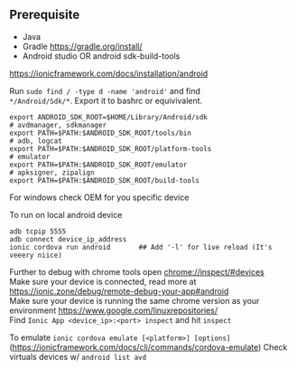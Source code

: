 ## Prerequisite
 * Java  
 * Gradle  https://gradle.org/install/  
 * Android studio OR android sdk-build-tools   

https://ionicframework.com/docs/installation/android  


Run `sudo find / -type d -name 'android'` and find  
`*/Android/Sdk/*`. Export it to bashrc or equivivalent.
```
export ANDROID_SDK_ROOT=$HOME/Library/Android/sdk
# avdmanager, sdkmanager
export PATH=$PATH:$ANDROID_SDK_ROOT/tools/bin
# adb, logcat
export PATH=$PATH:$ANDROID_SDK_ROOT/platform-tools
# emulator
export PATH=$PATH:$ANDROID_SDK_ROOT/emulator
# apksigner, zipalign
export PATH=$PATH:$ANDROID_SDK_ROOT/build-tools
```

For windows check OEM for you specific device 

To run on local android device
```
adb tcpip 5555                  
adb connect device_ip_address   
ionic cordova run android       ## Add '-l' for live reload (It's veeery niice)
```
Further to debug with chrome tools open [chrome://inspect/#devices](chrome://inspect/#devices)  
Make sure your device is connected, read more at https://ionic.zone/debug/remote-debug-your-app#android  
Make sure your device is running the same chrome version as your environment https://www.google.com/linuxrepositories/  
Find `Ionic App <device_ip>:<port> inspect` and hit `inspect`  

To emulate `ionic cordova emulate [<platform>] [options]`  (https://ionicframework.com/docs/cli/commands/cordova-emulate)
Check virtuals devices w/ `android list avd`
